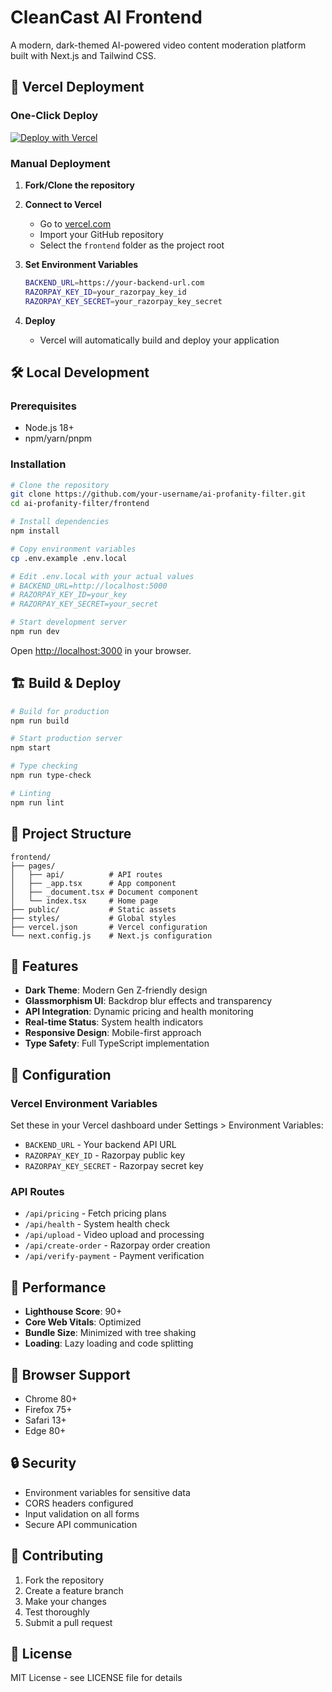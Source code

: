 # CleanCast AI Frontend

A modern, dark-themed AI-powered video content moderation platform built with Next.js and Tailwind CSS.

## 🚀 Vercel Deployment

### One-Click Deploy

[![Deploy with Vercel](https://vercel.com/button)](https://vercel.com/new/clone?repository-url=https://github.com/your-username/ai-profanity-filter&project-name=cleancast-ai&repository-name=ai-profanity-filter&env=BACKEND_URL,RAZORPAY_KEY_ID,RAZORPAY_KEY_SECRET&envDescription=Required%20environment%20variables)

### Manual Deployment

1. **Fork/Clone the repository**
2. **Connect to Vercel**
   - Go to [vercel.com](https://vercel.com)
   - Import your GitHub repository
   - Select the `frontend` folder as the project root

3. **Set Environment Variables**
   ```bash
   BACKEND_URL=https://your-backend-url.com
   RAZORPAY_KEY_ID=your_razorpay_key_id
   RAZORPAY_KEY_SECRET=your_razorpay_key_secret
   ```

4. **Deploy**
   - Vercel will automatically build and deploy your application

## 🛠️ Local Development

### Prerequisites

- Node.js 18+ 
- npm/yarn/pnpm

### Installation

```bash
# Clone the repository
git clone https://github.com/your-username/ai-profanity-filter.git
cd ai-profanity-filter/frontend

# Install dependencies
npm install

# Copy environment variables
cp .env.example .env.local

# Edit .env.local with your actual values
# BACKEND_URL=http://localhost:5000
# RAZORPAY_KEY_ID=your_key
# RAZORPAY_KEY_SECRET=your_secret

# Start development server
npm run dev
```

Open [http://localhost:3000](http://localhost:3000) in your browser.

## 🏗️ Build & Deploy

```bash
# Build for production
npm run build

# Start production server
npm start

# Type checking
npm run type-check

# Linting
npm run lint
```

## 📁 Project Structure

```
frontend/
├── pages/
│   ├── api/          # API routes
│   ├── _app.tsx      # App component
│   ├── _document.tsx # Document component
│   └── index.tsx     # Home page
├── public/           # Static assets
├── styles/           # Global styles
├── vercel.json       # Vercel configuration
└── next.config.js    # Next.js configuration
```

## 🎨 Features

- **Dark Theme**: Modern Gen Z-friendly design
- **Glassmorphism UI**: Backdrop blur effects and transparency
- **API Integration**: Dynamic pricing and health monitoring
- **Real-time Status**: System health indicators
- **Responsive Design**: Mobile-first approach
- **Type Safety**: Full TypeScript implementation

## 🔧 Configuration

### Vercel Environment Variables

Set these in your Vercel dashboard under Settings > Environment Variables:

- `BACKEND_URL` - Your backend API URL
- `RAZORPAY_KEY_ID` - Razorpay public key
- `RAZORPAY_KEY_SECRET` - Razorpay secret key

### API Routes

- `/api/pricing` - Fetch pricing plans
- `/api/health` - System health check
- `/api/upload` - Video upload and processing
- `/api/create-order` - Razorpay order creation
- `/api/verify-payment` - Payment verification

## 🚀 Performance

- **Lighthouse Score**: 90+ 
- **Core Web Vitals**: Optimized
- **Bundle Size**: Minimized with tree shaking
- **Loading**: Lazy loading and code splitting

## 📱 Browser Support

- Chrome 80+
- Firefox 75+
- Safari 13+
- Edge 80+

## 🔒 Security

- Environment variables for sensitive data
- CORS headers configured
- Input validation on all forms
- Secure API communication

## 🤝 Contributing

1. Fork the repository
2. Create a feature branch
3. Make your changes
4. Test thoroughly
5. Submit a pull request

## 📄 License

MIT License - see LICENSE file for details
